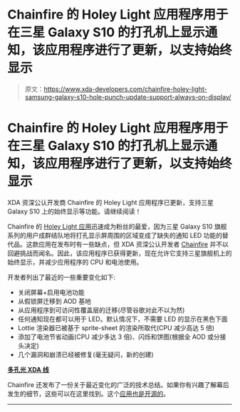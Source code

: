 # Chainfire 的 Holey Light 应用程序用于在三星 Galaxy S10 的打孔机上显示通知，该应用程序进行了更新，以支持始终显示

> 原文：<https://www.xda-developers.com/chainfire-holey-light-samsung-galaxy-s10-hole-punch-update-support-always-on-display/>

# Chainfire 的 Holey Light 应用程序用于在三星 Galaxy S10 的打孔机上显示通知，该应用程序进行了更新，以支持始终显示

XDA 资深公认开发商 Chainfire 的 Holey Light 应用程序已更新，支持三星 Galaxy S10 上的始终显示等功能。请继续阅读！

Chainfire 的 [Holey Light 应用](https://www.xda-developers.com/holey-light-samsung-galaxy-s10-s10e-s10plus-hole-punch-notification-led/)迅速成为粉丝的最爱，因为三星 Galaxy S10 旗舰系列的用户成群结队地将打孔显示屏周围的区域变成了缺失的通知 LED 功能的替代品。这款应用在发布时有一些缺点，但 XDA 资深公认开发者 [Chainfire](https://forum.xda-developers.com/member.php?u=631273) 并不以回避挑战而闻名。因此，该应用程序已获得更新，现在允许它支持三星旗舰机上的始终显示，并减少应用程序的 CPU 和电池使用。

开发者列出了最近的一些重要变化如下:

*   关闭屏幕+启用电池功能
*   从假锁屏迁移到 AOD 基地
*   从应用程序到可访问性覆盖层的迁移(尽管谷歌对此不以为然)
*   任何通知现在都可以用于 LED。默认情况下，不需要 LED 的显示在黑色下面
*   Lottie 渲染器已被基于 sprite-sheet 的渲染所取代(CPU 减少高达 5 倍)
*   添加了电池节省动画(CPU 减少多达 3 倍)、闪烁和饼图(根据全 AOD 或分接头决定)
*   几个漏洞和崩溃已经被修复(毫无疑问，新的创建)

[**多孔光 XDA 线**](https://forum.xda-developers.com/galaxy-s10/themes/app-holey-light-t3917675)

Chainfire 还发布了一份关于最近变化的广泛的技术总结。如果你有兴趣了解幕后发生的细节，这些可以在这里找到。这个[应用也是开源的](https://github.com/Chainfire/HoleyLight)。

* * *